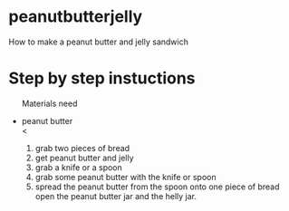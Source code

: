 # peanutbutterjelly
 <html>
 <head> How to make a peanut butter and jelly sandwich</head>
 <body>
 <h1>Step by step instuctions</h1>
<ul> <p>Materials need </P>
  <li>peanut butter</li>
  <
 <ol>
  <li>grab two pieces of bread</li>
  <li>get peanut butter and jelly</li>
  <li>grab a knife or a spoon</li>
  <li>grab some peanut butter with the knife or spoon</li>
  <li> spread the peanut butter from the spoon onto one piece of bread 
 open the peanut butter jar and the helly jar.
